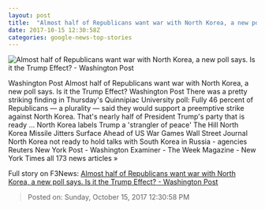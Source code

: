 ```yaml
---
layout: post
title:  "Almost half of Republicans want war with North Korea, a new poll says. Is it the Trump Effect? - Washington Post"
date: 2017-10-15 12:30:58Z
categories: google-news-top-stories
---
```


![Almost half of Republicans want war with North Korea, a new poll says. Is it the Trump Effect? - Washington Post](https://img.washingtonpost.com/rf/image_1484w/2010-2019/WashingtonPost/2016/09/09/Foreign/Images/05524964.jpg?t=20170517)

Washington Post Almost half of Republicans want war with North Korea, a new poll says. Is it the Trump Effect? Washington Post There was a pretty striking finding in Thursday's Quinnipiac University poll: Fully 46 percent of Republicans — a plurality — said they would support a preemptive strike against North Korea. That's nearly half of President Trump's party that is ready ... North Korea labels Trump a 'strangler of peace' The Hill North Korea Missile Jitters Surface Ahead of US War Games Wall Street Journal North Korea not ready to hold talks with South Korea in Russia - agencies Reuters New York Post - Washington Examiner - The Week Magazine - New York Times all 173 news articles »


Full story on F3News: [Almost half of Republicans want war with North Korea, a new poll says. Is it the Trump Effect? - Washington Post](http://www.f3nws.com/n/tNnFqG)

> Posted on: Sunday, October 15, 2017 12:30:58 PM
